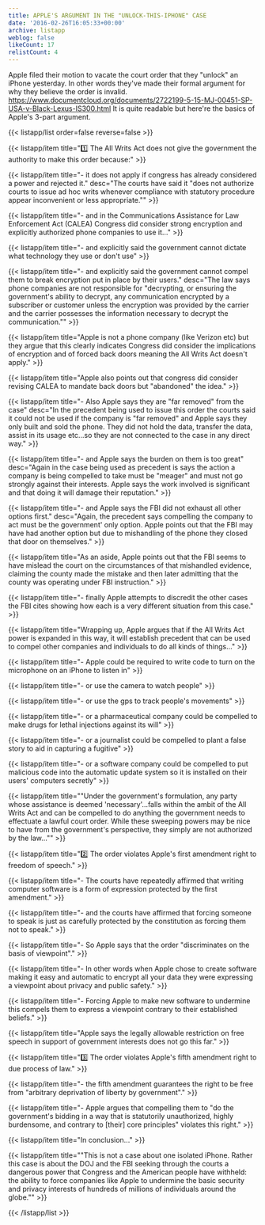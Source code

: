 ```yaml
---
title: APPLE'S ARGUMENT IN THE "UNLOCK-THIS-IPHONE" CASE
date: '2016-02-26T16:05:33+00:00'
archive: listapp
weblog: false
likeCount: 17
relistCount: 4
---
```


Apple filed their motion to vacate the court order that they "unlock" an iPhone yesterday. In other words they've made their formal argument for why they believe the order is invalid. https://www.documentcloud.org/documents/2722199-5-15-MJ-00451-SP-USA-v-Black-Lexus-IS300.html It is quite readable but here're the basics of Apple's 3-part argument.

<!--more-->

{{< listapp/list order=false reverse=false >}}

   {{< listapp/item title="1️⃣ The All Writs Act does not give the government the authority to make this order because:" >}}

   {{< listapp/item title="- it does not apply if congress has already considered a power and rejected it."
      desc="The courts have said it \"does not authorize courts to issue ad hoc writs whenever compliance with statutory procedure appear inconvenient or less appropriate.\"" >}}

   {{< listapp/item title="- and in the Communications Assistance for Law Enforcement Act (CALEA) Congress did consider strong encryption and explicitly authorized phone companies to use it…" >}}

   {{< listapp/item title="- and explicitly said the government cannot dictate what technology they use or don't use" >}}

   {{< listapp/item title="- and explicitly said the government cannot compel them to break encryption put in place by their users."
      desc="The law says phone companies are not responsible for \"decrypting, or ensuring the government's ability to decrypt, any communication encrypted by a subscriber or customer unless the encryption was provided by the carrier and the carrier possesses the information necessary to decrypt the communication.\"" >}}

   {{< listapp/item title="Apple is not a phone company (like Verizon etc) but they argue that this clearly indicates Congress did consider the implications of encryption and of forced back doors meaning the All Writs Act doesn't apply." >}}

   {{< listapp/item title="Apple also points out that congress did consider revising CALEA to mandate back doors but \"abandoned\" the idea." >}}

   {{< listapp/item title="- Also Apple says they are \"far removed\" from the case"
      desc="In the precedent being used to issue this order the courts said it could not be used if the company is \"far removed\" and Apple says they only built and sold the phone. They did not hold the data, transfer the data, assist in its usage etc…so they are not connected to the case in any direct way." >}}

   {{< listapp/item title="- and Apple says the burden on them is too great"
      desc="Again in the case being used as precedent is says the action a company is being compelled to take must be \"meager\" and must not go strongly against their interests. Apple says the work involved is significant and that doing it will damage their reputation." >}}

   {{< listapp/item title="- and Apple says the FBI did not exhaust all other options first."
      desc="Again, the precedent says compelling the company to act must be the government' only option. Apple points out that the FBI may have had another option but due to mishandling of the phone they closed that door on themselves." >}}

   {{< listapp/item title="As an aside, Apple points out that the FBI seems to have mislead the court on the circumstances of that mishandled evidence, claiming the county made the mistake and then later admitting that the county was operating under FBI instruction." >}}

   {{< listapp/item title="- finally Apple attempts to discredit the other cases the FBI cites showing how each is a very different situation from this case." >}}

   {{< listapp/item title="Wrapping up, Apple argues that if the All Writs Act power is expanded in this way, it will establish precedent that can be used to compel other companies and individuals to do all kinds of things..." >}}

   {{< listapp/item title="- Apple could be required to write code to turn on the microphone on an iPhone to listen in" >}}

   {{< listapp/item title="- or use the camera to watch people" >}}

   {{< listapp/item title="- or use the gps to track people's movements" >}}

   {{< listapp/item title="- or a pharmaceutical company could be compelled to make drugs for lethal injections against its will" >}}

   {{< listapp/item title="- or a journalist could be compelled to plant a false story to aid in capturing a fugitive" >}}

   {{< listapp/item title="- or a software company could be compelled to put malicious code into the automatic update system so it is installed on their users' computers secretly" >}}

   {{< listapp/item title="\"Under the government's formulation, any party whose assistance is deemed 'necessary'…falls within the ambit of the All Writs Act and can be compelled to do anything the government needs to effectuate a lawful court order. While these sweeping powers may be nice to have from the government's perspective, they simply are not authorized by the law…\"" >}}

   {{< listapp/item title="2️⃣ The order violates Apple's first amendment right to freedom of speech." >}}

   {{< listapp/item title="- The courts have repeatedly affirmed that writing computer software is a form of expression protected by the first amendment." >}}

   {{< listapp/item title="- and the courts have affirmed that forcing someone to speak is just as carefully protected by the constitution as forcing them not to speak." >}}

   {{< listapp/item title="- So Apple says that the order \"discriminates on the basis of viewpoint\"." >}}

   {{< listapp/item title="- In other words when Apple chose to create software making it easy and automatic to encrypt all your data they were expressing a viewpoint about privacy and public safety." >}}

   {{< listapp/item title="- Forcing Apple to make new software to undermine this compels them to express a viewpoint contrary to their established beliefs." >}}

   {{< listapp/item title="Apple says the legally allowable restriction on free speech in support of government interests does not go this far." >}}

   {{< listapp/item title="3️⃣ The order violates Apple's fifth amendment right to due process of law." >}}

   {{< listapp/item title="- the fifth amendment guarantees the right to be free from \"arbitrary deprivation of liberty by government\"." >}}

   {{< listapp/item title="- Apple argues that compelling them to \"do the government's bidding in a way that is statutorily unauthorized, highly burdensome, and contrary to [their] core principles\" violates this right." >}}

   {{< listapp/item title="In conclusion..." >}}

   {{< listapp/item title="\"This is not a case about one isolated iPhone. Rather this case is about the DOJ and the FBI seeking through the courts a dangerous power that Congress and the American people have withheld: the ability to force companies like Apple to undermine the basic security and privacy interests of hundreds of millions of individuals around the globe.\"" >}}

{{< /listapp/list >}}
